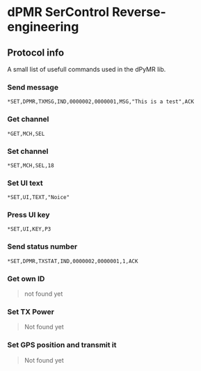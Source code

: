 # dPMR SerControl Reverse-engineering

## Protocol info

A small list of usefull commands used in the dPyMR lib.

### Send message

```*SET,DPMR,TXMSG,IND,0000002,0000001,MSG,"This is a test",ACK```

### Get channel

```*GET,MCH,SEL```

### Set channel

```*SET,MCH,SEL,18```

### Set UI text

```*SET,UI,TEXT,"Noice"```

### Press UI key

```*SET,UI,KEY,P3```

### Send status number

```*SET,DPMR,TXSTAT,IND,0000002,0000001,1,ACK```

### Get own ID

> not found yet

### Set TX Power

> Not found yet

### Set GPS position and transmit it

> Not found yet
